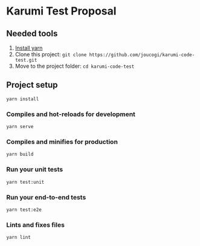 # Karumi Test Proposal

## Needed tools
1. [Install yarn](https://classic.yarnpkg.com/en/docs/install)
2. Clone this project: `git clone https://github.com/joucogi/karumi-code-test.git`
3. Move to the project folder: `cd karumi-code-test`

## Project setup
```
yarn install
```

### Compiles and hot-reloads for development
```
yarn serve
```

### Compiles and minifies for production
```
yarn build
```

### Run your unit tests
```
yarn test:unit
```

### Run your end-to-end tests
```
yarn test:e2e
```

### Lints and fixes files
```
yarn lint
```
